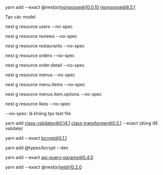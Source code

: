 yarn add --exact @nestjs/mongoose@10.0.10 mongoose@8.5.1

Tạo các model

nest g resource users --no-spec

nest g resource reviews --no-spec

nest g resource restaurants --no-spec

nest g resource orders --no-spec

nest g resource order.detail --no-spec

nest g resource menus --no-spec

nest g resource menu.items --no-spec

nest g resource menus.item.options --no-spec

nest g resource likes --no-spec

--no-spec: là không tạo test file

yarn add class-validator@0.14.1 class-transformer@0.5.1 --exact (dùng để validate)

yarn add --exact bcrypt@5.1.1

yarn add @types/bcrypt --dev

yarn add --exact api-query-params@5.4.0

yarn add --exact @nestjs/jwt@10.2.0
